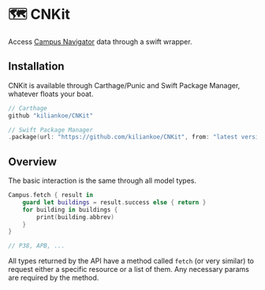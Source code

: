 # 🗺 CNKit

Access [Campus Navigator](https://navigator.tu-dresden.de) data through a swift wrapper.



## Installation

CNKit is available through Carthage/Punic and Swift Package Manager, whatever floats your boat.

```swift
// Carthage
github "kiliankoe/CNKit"

// Swift Package Manager
.package(url: "https://github.com/kiliankoe/CNKit", from: "latest version")
```



## Overview

The basic interaction is the same through all model types.

```swift
Campus.fetch { result in
    guard let buildings = result.success else { return }
    for building in buildings {
        print(building.abbrev)
    }
}

// P38, APB, ...
```

All types returned by the API have a method called `fetch` (or very similar) to request either a specific resource or a list of them. Any necessary params are required by the method.
